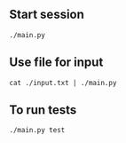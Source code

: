 ## Start session
`./main.py`
## Use file for input
`cat ./input.txt | ./main.py`
## To run tests 
`./main.py test`
